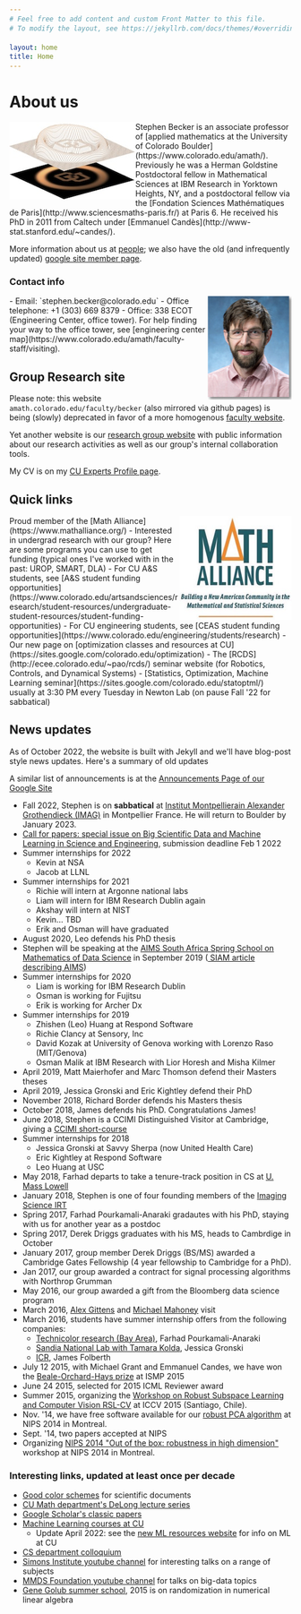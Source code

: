 ```yaml
---
# Feel free to add content and custom Front Matter to this file.
# To modify the layout, see https://jekyllrb.com/docs/themes/#overriding-theme-defaults

layout: home
title: Home
---
```


# About us

<img style="float: left;" src="/assets/img/CU_logo_matlab.jpg">
Stephen Becker is an associate professor of [applied mathematics at the University of Colorado Boulder](https://www.colorado.edu/amath/). Previously he was a Herman Goldstine Postdoctoral fellow in Mathematical Sciences at IBM Research in Yorktown Heights, NY, and a postdoctoral fellow via the [Fondation Sciences Mathématiques de Paris](http://www.sciencesmaths-paris.fr/) at Paris 6. He received his PhD in 2011 from Caltech under [Emmanuel Candès](http://www-stat.stanford.edu/~candes/).

More information about us at [people](people); we also have the old (and infrequently updated)  [google site member page](https://sites.google.com/colorado.edu/becker/members).

### Contact info

<!-- <table class="imgtable"><tr><td id="mouse">&nbsp;</td></tr></table> -->

<img style="float: right;" src="/assets/img/Stephen_2018_1_shadow.jpg" class="funnyHover">
- Email: `stephen.becker@colorado.edu`
- Office telephone: +1 (303) 669 8379
- Office: 338 ECOT (Engineering Center, office tower). For help finding your way to the office tower, see [engineering center map](https://www.colorado.edu/amath/faculty-staff/visiting).


<div style="clear: all;"></div>

## Group Research site

Please note: this website `amath.colorado.edu/faculty/becker` (also mirrored via github pages) is being (slowly) deprecated in favor of a more homogenous [faculty website](https://www.colorado.edu/amath/becker).

Yet another website is our
[research group website](https://sites.google.com/colorado.edu/becker/) with public information about our research activities as well as our group's internal collaboration tools.

My CV is on my [CU Experts Profile page](https://experts.colorado.edu/display/fisid_154263).


## Quick links
<img style="float: right;" src="assets/img/MathAlliance_small.jpg">
Proud member of the [Math Alliance](https://www.mathalliance.org/)
- Interested in undergrad research with our group? Here are some programs you can use to get funding (typical ones I've worked with in the past: UROP, SMART, DLA)
  - For CU A&S students, see [A&S student funding opportunities](https://www.colorado.edu/artsandsciences/research/student-resources/undergraduate-student-resources/student-funding-opportunities)
  - For CU engineering students, see [CEAS student funding opportunities](https://www.colorado.edu/engineering/students/research)
- Our new page on [optimization classes and resources at CU](https://sites.google.com/colorado.edu/optimization)
- The [RCDS](http://ecee.colorado.edu/~pao/rcds/) seminar website (for Robotics, Controls, and Dynamical Systems)
- [Statistics, Optimization, Machine Learning seminar](https://sites.google.com/colorado.edu/statoptml/) usually at 3:30 PM every Tuesday in Newton Lab (on pause Fall '22 for  sabbatical)

## News updates
As of October 2022, the website is built with Jekyll and we'll have blog-post style news updates. Here's a summary of old updates

A similar list of announcements is at the [Announcements Page of our Google Site](https://sites.google.com/colorado.edu/becker/announcements)
- Fall 2022, Stephen is on **sabbatical** at [Institut Montpellierain Alexander Grothendieck (IMAG)](https://imag.umontpellier.fr/) in Montpellier France. He will return to Boulder by January 2023.
- [Call for papers: special issue on Big Scientific Data and Machine Learning in Science  and Engineering](https://home.liebertpub.com/cfp/big-scientific-data-and-machine-learning-in-science-and-engi/344/), submission deadline Feb 1 2022
- Summer internships for 2022
  - Kevin at NSA
  - Jacob at LLNL
- Summer internships for 2021
  - Richie will intern at Argonne national labs
  - Liam will intern for IBM Research Dublin again
  - Akshay will intern at NIST
  - Kevin... TBD
  - Erik and Osman will have graduated
- August 2020, Leo defends his PhD thesis
- Stephen will be speaking at the [AIMS South Africa Spring School on Mathematics of Data Science](https://www.aims.ac.za/2019/04/18/spring-school-on-mathematics-of-data-science/) in  September 2019 ([ SIAM article describing AIMS](https://sinews.siam.org/Details-Page/aims-advances-mathematics-education-in-africa-1))
- Summer internships for 2020
  - Liam is working for IBM Research Dublin
  - Osman is working for Fujitsu
  - Erik is working for Archer Dx
- Summer internships for 2019
  - Zhishen (Leo) Huang at Respond Software
  - Richie Clancy at Sensory, Inc
  - David Kozak at University of Genova working with Lorenzo Raso (MIT/Genova)
  - Osman Malik at IBM Research with Lior Horesh and Misha Kilmer
- April 2019, Matt Maierhofer and Marc Thomson defend their Masters theses
- April 2019, Jessica Gronski and Eric Kightley defend their PhD
- November 2018, Richard Border defends his Masters thesis
- October 2018, James defends his PhD. Congratulations James!
- June 2018, Stephen is a CCIMI Distinguished Visitor at Cambridge, giving a [CCIMI short-course](http://www.talks.cam.ac.uk/show/index/86806)
- Summer internships for 2018
  - Jessica Gronski at Savvy Sherpa (now United Health Care)
  - Eric Kightley at Respond Software
  - Leo Huang at USC
- May 2018, Farhad departs to take a tenure-track position in CS at [U. Mass Lowell](https://www.uml.edu/)
- January 2018, Stephen is one of four founding members of the [Imaging Science IRT](https://www.colorado.edu/engineering/research/interdisciplinary-research-themes)
- Spring 2017, Farhad Pourkamali-Anaraki gradautes with his PhD, staying with us for another year as a postdoc
- Spring 2017, Derek Driggs graduates with his MS, heads to Cambrdige in October
- January 2017, group member Derek Driggs (BS/MS) awarded a Cambridge Gates Fellowship (4 year fellowship to Cambridge for a PhD).
- Jan 2017, our group awarded a contract for signal processing algorithms with Northrop Grumman
- May 2016, our group awarded a gift from the Bloomberg data science program
- March 2016, [Alex Gittens](https://www.cs.rpi.edu/~gittea/) and [Michael Mahoney](https://www.stat.berkeley.edu/~mmahoney/) visit
- March 2016, students have summer internship offers from the following companies:
  - [Technicolor research (Bay Area)](http://www.technicolorbayarea.com/), Farhad Pourkamali-Anaraki
  - [Sandia National Lab with Tamara Kolda](http://www.sandia.gov/~tgkolda/), Jessica Gronski
  - [ICR](http://icr-team.com/), James Folberth
- July 12 2015, with Michael Grant and Emmanuel Candes, we have won the [Beale-Orchard-Hays prize](http://www.mathopt.org/?nav=boh) at ISMP 2015
- June 24 2015, selected for 2015 ICML Reviewer award
- Summer 2015, organizing the [Workshop on Robust Subspace Learning and Computer Vision RSL-CV](http://rsl-cv2015.univ-lr.fr/workshop/) at ICCV 2015 (Santiago, Chile).
- Nov. '14, we have free software available for our [robust PCA algorithm](https://github.com/stephenbeckr/fastRPCA) at NIPS 2014 in Montreal.
- Sept. '14, two papers accepted at NIPS
- Organizing [ NIPS 2014 "Out of the box: robustness in high dimension"](https://sites.google.com/site/saravkin/nips2014-robust) workshop at NIPS 2014 in Montreal.

### Interesting links, updated at least once per decade
- [Good color schemes](https://personal.sron.nl/~pault/data/colourschemes.pdf) for scientific documents
- [CU Math department's DeLong lecture series](http://math.colorado.edu/delong/)
- [Google Scholar's classic papers](https://scholar.googleblog.com/2017/06/classic-papers-articles-that-have-stood.html)
- [Machine Learning courses at CU](http://www.cs.colorado.edu/~mozer/Teaching/Machine%20Learning%20At%20CU/)
  - Update April 2022: see the [new ML resources website](https://www.colorado.edu/research/machine-learning/) for info on ML at CU
- [CS department colloquium](http://www.colorado.edu/cs/colloquia/colloquium-schedule)
- [Simons Institute youtube channel](https://www.youtube.com/channel/UCW1C2xOfXsIzPgjXyuhkw9g) for interesting talks on a range of subjects
- [MMDS Foundation youtube channel](https://www.youtube.com/channel/UCmLB71obuOBLMdWCQUI-DiA) for talks on big-data topics
- [Gene Golub summer school](http://scgroup19.ceid.upatras.gr/g2s32015/2015/04/16/welcome/), 2015 is on randomization in numerical linear algebra